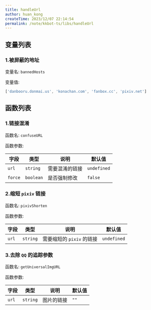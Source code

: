 ```yaml
---
title: handleUrl
author: huan_kong
createTime: 2023/12/07 22:14:54
permalink: /note/kkbot-ts/libs/handleUrl
---
```


## 变量列表

### 1.被屏蔽的地址

变量名: `bannedHosts`

变量值:

``` typescript
['danbooru.donmai.us', 'konachan.com', 'fanbox.cc', 'pixiv.net']
```

## 函数列表

### 1.链接混淆

函数名: `confuseURL`

函数参数: 

| 字段    | 类型      | 说明           | 默认值      |
| ------- | --------- | -------------- | ----------- |
| `url`   | `string`  | 需要混淆的链接 | `undefined` |
| `force` | `boolean` | 是否强制修改   | `false`     |

### 2.缩短 `pixiv` 链接

函数名: `pixivShorten`

函数参数: 

| 字段  | 类型     | 说明                      | 默认值      |
| ----- | -------- | ------------------------- | ----------- |
| `url` | `string` | 需要缩短的 `pixiv` 的链接 | `undefined` |

### 3.去除 `QQ` 的追踪参数

函数名: `getUniversalImgURL`

函数参数: 

| 字段  | 类型     | 说明       | 默认值 |
| ----- | -------- | ---------- | ------ |
| `url` | `string` | 图片的链接 | `""`   |
